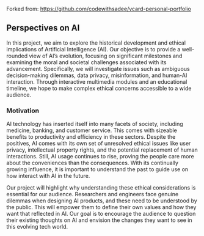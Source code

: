 Forked from: https://github.com/codewithsadee/vcard-personal-portfolio

## Perspectives on AI

In this project, we aim to explore the historical development and ethical implications of Artificial Intelligence (AI). Our objective is to provide a well-rounded view of AI’s evolution, focusing on significant milestones and examining the moral and societal challenges associated with its advancement. Specifically, we will investigate issues such as ambiguous decision-making dilemmas, data privacy, misinformation, and human-AI interaction. Through interactive multimedia modules and an educational timeline, we hope to make complex ethical concerns accessible to a wide audience.

### Motivation

AI technology has inserted itself into many facets of society, including medicine, banking, and customer service. This comes with sizeable benefits to productivity and efficiency in these sectors. Despite the positives, AI comes with its own set of unresolved ethical issues like user privacy, intellectual property rights, and the potential replacement of human interactions. Still, AI usage continues to rise, proving the people care more about the conveniences than the consequences. With its continually growing influence, it is important to understand the past to guide use on how interact with AI in the future.

Our project will highlight why understanding these ethical considerations is essential for our audience. Researchers and engineers face genuine dilemmas when designing AI products, and these need to be understood by the public. This will empower them to define their own values and how they want that reflected in AI. Our goal is to encourage the audience to question their existing thoughts on AI and envision the changes they want to see in this evolving tech world.